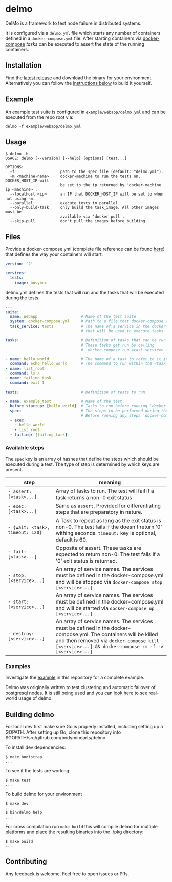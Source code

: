 # delmo
DelMo is a framework to test node failure in distributed systems.

It is configured via a `delmo.yml` file which starts any number of containers defined in a `docker-compose.yml` file.
After starting containers via [docker-compose](https://docs.docker.com/compose/overview/)  _tasks_ can be executed to assert the state of the running containers.

## Installation
Find the [latest release](https://github.com/bodymindarts/delmo/releases) and download the binary for your environment.
Alternatively you can follow the [instructions below](#building-delmo) to build it yourself.

## Example

An example test suite is configured in `example/webapp/delmo.yml` and can be executed from the repo root via:
```
delmo -f example/webapp/delmo.yml
```

## Usage
```
$ delmo -h
USAGE: delmo [--version] [--help] [options] [test...]

OPTIONS:
  -f                    path to the spec file (default: "delmo.yml").
  -m <machine-name>     docker-machine to run the tests on. DOCKER_HOST_IP will
                        be set to the ip returned by 'docker-machine ip <machine>'.
  --localhost <ip>      an IP that DOCKER_HOST_IP will be set to when not using -m.
  --parallel            execute tests in parallel.
  --only-build-task     only build the task_image. All other images must be
                        available via 'docker pull'.
  --skip-pull           don't pull the images before building.
```

## Files

Provide a docker-compose.yml (complete file reference can be found [here](https://docs.docker.com/compose/compose-file/)) that defines the way your containers will start.
```yaml
version: '2'

services:
  tests:
    image: busybox
```
delmo.yml defines the tests that will run and the tasks that will be executed during the tests.
```yaml
---
suite:
  name: Webapp                   # Name of the test suite
  system: docker-compose.yml     # Path to a file that docker-compose can read
  task_service: tests            # The name of a service in the docker-compose.yml
                                 # that will be used to execute tasks

tasks:                           # Definition of tasks that can be run during a test.
                                 # These tasks get run by calling
                                 # 'docker-compose run <task_service> <command>'

- name: hello_world              # The name of a task to refer to it in a test.
  command: echo hello world      # The command to run within the <task_service> image.
- name: list_root
  command: ls /
- name: failing_task
  command: exit 1

tests:                           # Definition of tests to run.

- name: example_test             # Name of the test
  before_startup: [hello_world]  # Tasks to run before running 'docker-compose up'
  spec:                          # The steps to be performed during the test
                                 # Before running any steps 'docker-compose up' is run                                 # to start all the defined containers
  - exec:
    - hello_world
    - list_root
  - failing: [failing_task]

```

### Available steps
The `spec` key is an array of hashes that define the steps which should be executed during a test.
The type of step is determined by which keys are present.

| step | meaning |
| ---- | ---- |
| `- assert: [<task>...]` | Array of tasks to run. The test will fail if a task returns a non-0 exit status |
| `- exec: [<task>...]` |  Same as `assert`. Provided for differentiating steps that are preparatory in nature. |
| `- {wait: <task>, timeout: 120}` | A Task to repeat as long as the exit status is non-0. The test fails if the <task> doesn't return '0' withing <timeout> seconds. `timeout:` key is optional, default is 60. |
| `- fail: [<task>...]` | Opposite of assert. These tasks are expected to return non-0. The test fails if a '0' exit status is returned. |
| `- stop: [<service>...]` | An array of service names. The services must be defined in the docker-compose.yml and will be stopped via `docker-compose stop [<service>...]` |
| `- start: [<service>...]` | An array of service names. The services must be defined in the docker-compose.yml and will be started via `docker-compose up [<service>...]` |
| `- destroy: [<service>...]` | An array of service names. The services must be defined in the docker-compose.yml. The containers will be killed and then removed via `docker-compose kill [<service>...] && docker-compose rm -f -v [<service>...]` |

### Examples

Investigate the [example](./example/webapp) in this repository for a complete example.

Delmo was originally written to test clustering and automatic failover of postgresql nodes. It is still being used and you can [look here](https://github.com/dingotiles/dingo-postgresql-release/tree/master/images) to see real-world usage of delmo.

## Building delmo

 For local dev first make sure Go is properly installed, including setting up a GOPATH. After setting up Go, clone this repository into $GOPATH/src/github.com/bodymindarts/delmo.

To install dev dependencies:
```
$ make bootstrap
...
```

To see if the tests are working:
```
$ make test
...
```

To build delmo for your environment
```
$ make dev
...
$ bin/delmo help
...
```

For cross compilation run `make build` this will compile delmo for multiple platforms and place the resulting binaries into the ./pkg directory:
```
$ make build
...
```

## Contributing

Any feedback is welcome. Feel free to open issues or PRs.

